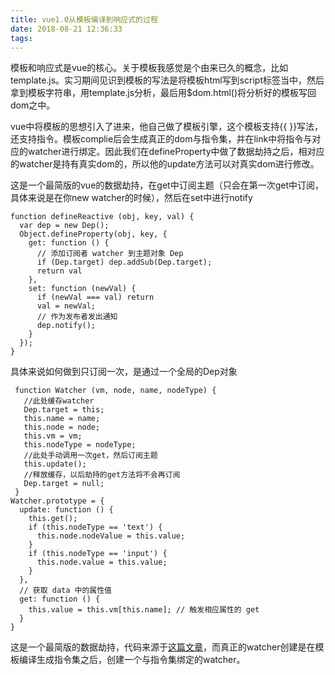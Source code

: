 ```yaml
---
title: vue1.0从模板编译到响应式的过程
date: 2018-08-21 12:36:33
tags:
---
```


模板和响应式是vue的核心。关于模板我感觉是个由来已久的概念，比如template.js。实习期间见识到模板的写法是将模板html写到script标签当中，然后拿到模板字符串，用template.js分析，最后用$dom.html()将分析好的模板写回dom之中。

vue中将模板的思想引入了进来，他自己做了模板引擎，这个模板支持{{ }}写法，还支持指令。模板complie后会生成真正的dom与指令集，并在link中将指令与对应的watcher进行绑定。因此我们在defineProperty中做了数据劫持之后，相对应的watcher是持有真实dom的，所以他的update方法可以对真实dom进行修改。

这是一个最简版的vue的数据劫持，在get中订阅主题（只会在第一次get中订阅，具体来说是在你new watcher的时候），然后在set中进行notify
```
function defineReactive (obj, key, val) {
  var dep = new Dep();
  Object.defineProperty(obj, key, {
    get: function () {
      // 添加订阅者 watcher 到主题对象 Dep
      if (Dep.target) dep.addSub(Dep.target);
      return val
    },
    set: function (newVal) {
      if (newVal === val) return
      val = newVal;
      // 作为发布者发出通知
      dep.notify();
    }
  });
}
```
具体来说如何做到只订阅一次，是通过一个全局的Dep对象
```
 function Watcher (vm, node, name, nodeType) {
   //此处缓存watcher
   Dep.target = this;
   this.name = name;
   this.node = node;
   this.vm = vm;
   this.nodeType = nodeType;
   //此处手动调用一次get，然后订阅主题
   this.update();
   //释放缓存，以后劫持的get方法将不会再订阅
   Dep.target = null;
 }
Watcher.prototype = {
  update: function () {
    this.get();
    if (this.nodeType == 'text') {
      this.node.nodeValue = this.value;
    }
    if (this.nodeType == 'input') {
      this.node.value = this.value;
    }
  },
  // 获取 data 中的属性值
  get: function () {
    this.value = this.vm[this.name]; // 触发相应属性的 get
  }
}
```
这是一个最简版的数据劫持，代码来源于[这篇文章](http://www.cnblogs.com/kidney/p/6052935.html)，而真正的watcher创建是在模板编译生成指令集之后，创建一个与指令集绑定的watcher。

